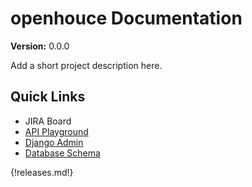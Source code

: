 # openhouce Documentation

__Version:__ 0.0.0

Add a short project description here.

## Quick Links

- JIRA Board
- [API Playground](/api-plaground)
- [Django Admin](/admin)
- [Database Schema](backend/database-schema.svg)

{!releases.md!}
